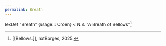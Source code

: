 ```yaml
---
permalink: Breath
---
```

lexDef "Breath" {usage::: Croen} < N.B. "A Breath of Bellows"[^BreathCroen]

[^BreathCroen]: [[Bellows.]], notBorges, 2025.
